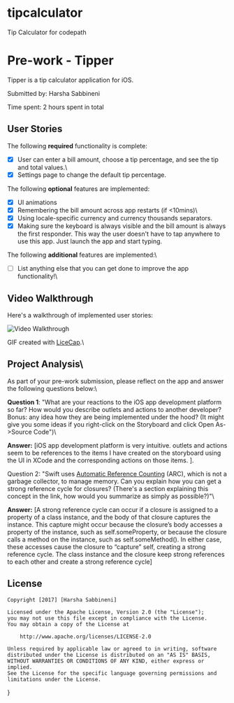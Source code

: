 # tipcalculator
Tip Calculator for codepath

# Pre-work - Tipper

Tipper is a tip calculator application for iOS.

Submitted by: Harsha Sabbineni

Time spent: 2 hours spent in total

## User Stories

The following **required** functionality is complete:

* [X] User can enter a bill amount, choose a tip percentage, and see the tip and total values.\
* [X] Settings page to change the default tip percentage.

The following **optional** features are implemented:
* [X] UI animations
* [X] Remembering the bill amount across app restarts (if <10mins)\
* [X] Using locale-specific currency and currency thousands separators.
* [X] Making sure the keyboard is always visible and the bill amount is always the first responder. This way the user doesn't have to tap anywhere to use this app. Just launch the app and start typing.

The following **additional** features are implemented:\

- [ ] List anything else that you can get done to improve the app functionality!\

## Video Walkthrough 

Here's a walkthrough of implemented user stories:

<img src='http://i.imgur.com/eix6f9C.gifv' title='Video Walkthrough' width='' alt='Video Walkthrough' />

GIF created with [LiceCap](http://www.cockos.com/licecap/).\

## Project Analysis\

As part of your pre-work submission, please reflect on the app and answer the following questions below:\

**Question 1**: "What are your reactions to the iOS app development platform so far? How would you describe outlets and actions to another developer? Bonus: any idea how they are being implemented under the hood? (It might give you some ideas if you right-click on the Storyboard and click Open As->Source Code")\

**Answer:** [iOS app development platform is very intuitive. outlets and actions seem to be references to the items I have created on the storyboard using the UI in XCode and the corresponding actions on those items. ].

Question 2: "Swift uses [Automatic Reference Counting](https://developer.apple.com/library/content/documentation/Swift/Conceptual/Swift_Programming_Language/AutomaticReferenceCounting.html#//apple_ref/doc/uid/TP40014097-CH20-ID49) (ARC), which is not a garbage collector, to manage memory. Can you explain how you can get a strong reference cycle for closures? (There's a section explaining this concept in the link, how would you summarize as simply as possible?)"\

**Answer:** [A strong reference cycle can occur if a closure is assigned to a property of a class instance, and the body of that closure captures the instance. This capture might occur because the closure’s body accesses a property of the instance, such as self.someProperty, or because the closure calls a method on the instance, such as self.someMethod(). In either case, these accesses cause the closure to “capture” self, creating a strong reference cycle. The class instance and the closure keep strong references to each other and create a strong reference cycle]

## License

    Copyright [2017] [Harsha Sabbineni]

    Licensed under the Apache License, Version 2.0 (the "License");
    you may not use this file except in compliance with the License.
    You may obtain a copy of the License at

        http://www.apache.org/licenses/LICENSE-2.0

    Unless required by applicable law or agreed to in writing, software
    distributed under the License is distributed on an "AS IS" BASIS,
    WITHOUT WARRANTIES OR CONDITIONS OF ANY KIND, either express or implied.
    See the License for the specific language governing permissions and
    limitations under the License.
}